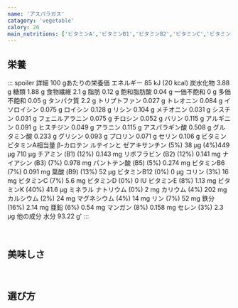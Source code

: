 ```yaml
---
name: 'アスパラガス'
catagory: 'vegetable'
calory: 20
main_nutritions: ['ビタミンA','ビタミンB1','ビタミンB2','ビタミンC','ビタミンE','葉酸','アスパラギン酸']
---
```


## 栄養

::: spoiler 詳細
100 gあたりの栄養価
エネルギー	85 kJ (20 kcal)
炭水化物
3.88 g
糖類	1.88 g
食物繊維	2.1 g
脂肪
0.12 g
飽和脂肪酸	0.04 g
一価不飽和	0 g
多価不飽和	0.05 g
タンパク質
2.2 g
トリプトファン	0.027 g
トレオニン	0.084 g
イソロイシン	0.075 g
ロイシン	0.128 g
リシン	0.104 g
メチオニン	0.031 g
シスチン	0.031 g
フェニルアラニン	0.075 g
チロシン	0.052 g
バリン	0.115 g
アルギニン	0.091 g
ヒスチジン	0.049 g
アラニン	0.115 g
アスパラギン酸	0.508 g
グルタミン酸	0.233 g
グリシン	0.093 g
プロリン	0.071 g
セリン	0.106 g
ビタミン
ビタミンA相当量
β-カロテン
ルテインと
ゼアキサンチン
(5%) 38 μg
(4%)449 μg
710 μg
チアミン (B1)	(12%) 0.143 mg
リボフラビン (B2)	(12%) 0.141 mg
ナイアシン (B3)	(7%) 0.978 mg
パントテン酸 (B5)	(5%) 0.274 mg
ビタミンB6	(7%) 0.091 mg
葉酸 (B9)	(13%) 52 μg
ビタミンB12	(0%) 0 μg
コリン	(3%) 16 mg
ビタミンC	(7%) 5.6 mg
ビタミンD	(0%) 0 IU
ビタミンE	(8%) 1.13 mg
ビタミンK	(40%) 41.6 μg
ミネラル
ナトリウム	(0%) 2 mg
カリウム	(4%) 202 mg
カルシウム	(2%) 24 mg
マグネシウム	(4%) 14 mg
リン	(7%) 52 mg
鉄分	(16%) 2.14 mg
亜鉛	(6%) 0.54 mg
マンガン	(8%) 0.158 mg
セレン	(3%) 2.3 μg
他の成分
水分	93.22 g'
:::

<br>

## 美味しさ

<br>

## 選び方
